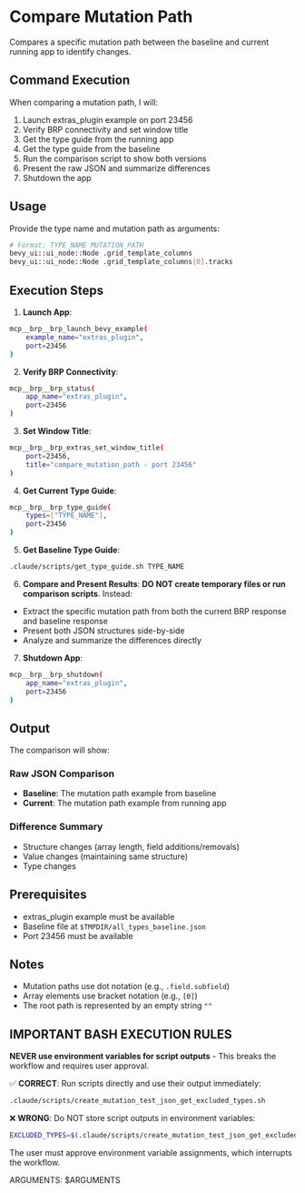 # Compare Mutation Path

Compares a specific mutation path between the baseline and current running app to identify changes.

## Command Execution

When comparing a mutation path, I will:

1. Launch extras_plugin example on port 23456
2. Verify BRP connectivity and set window title
3. Get the type guide from the running app
4. Get the type guide from the baseline
5. Run the comparison script to show both versions
6. Present the raw JSON and summarize differences
7. Shutdown the app

## Usage

Provide the type name and mutation path as arguments:

```bash
# Format: TYPE_NAME MUTATION_PATH
bevy_ui::ui_node::Node .grid_template_columns
bevy_ui::ui_node::Node .grid_template_columns[0].tracks
```

## Execution Steps

1. **Launch App**:
```bash
mcp__brp__brp_launch_bevy_example(
    example_name="extras_plugin",
    port=23456
)
```

2. **Verify BRP Connectivity**:
```bash
mcp__brp__brp_status(
    app_name="extras_plugin",
    port=23456
)
```

3. **Set Window Title**:
```bash
mcp__brp__brp_extras_set_window_title(
    port=23456,
    title="compare_mutation_path - port 23456"
)
```

4. **Get Current Type Guide**:
```bash
mcp__brp__brp_type_guide(
    types=["TYPE_NAME"],
    port=23456
)
```

5. **Get Baseline Type Guide**:
```bash
.claude/scripts/get_type_guide.sh TYPE_NAME
```

6. **Compare and Present Results**:
**DO NOT create temporary files or run comparison scripts**. Instead:
- Extract the specific mutation path from both the current BRP response and baseline response
- Present both JSON structures side-by-side
- Analyze and summarize the differences directly

7. **Shutdown App**:
```bash
mcp__brp__brp_shutdown(
    app_name="extras_plugin",
    port=23456
)
```

## Output

The comparison will show:

### Raw JSON Comparison
- **Baseline**: The mutation path example from baseline
- **Current**: The mutation path example from running app

### Difference Summary
- Structure changes (array length, field additions/removals)
- Value changes (maintaining same structure)
- Type changes

## Prerequisites

- extras_plugin example must be available
- Baseline file at `$TMPDIR/all_types_baseline.json`
- Port 23456 must be available

## Notes

- Mutation paths use dot notation (e.g., `.field.subfield`)
- Array elements use bracket notation (e.g., `[0]`)
- The root path is represented by an empty string `""`

## IMPORTANT BASH EXECUTION RULES

**NEVER use environment variables for script outputs** - This breaks the workflow and requires user approval.

✅ **CORRECT**: Run scripts directly and use their output immediately:
```bash
.claude/scripts/create_mutation_test_json_get_excluded_types.sh
```

❌ **WRONG**: Do NOT store script outputs in environment variables:
```bash
EXCLUDED_TYPES=$(.claude/scripts/create_mutation_test_json_get_excluded_types.sh)
```

The user must approve environment variable assignments, which interrupts the workflow.

ARGUMENTS: $ARGUMENTS
